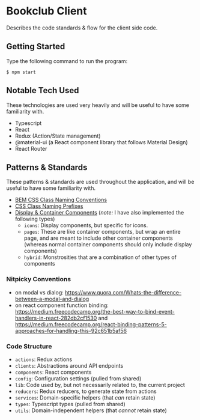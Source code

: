 # Bookclub Client

Describes the code standards & flow for the client side code.

## Getting Started

Type the following command to run the program:

    $ npm start

## Notable Tech Used

These technologies are used very heavily and will be useful to have some familiarity with.

- Typescript
- React
- Redux (Action/State management)
- @material-ui (a React component library that follows Material Design)
- React Router

## Patterns & Standards

These patterns & standards are used throughout the application, and will be useful to have some familiarity with.

- [BEM CSS Class Naming Conventions](http://getbem.com/)
- [CSS Class Naming Prefixes](https://csswizardry.com/2015/03/more-transparent-ui-code-with-namespaces/)
- [Display & Container Components](https://www.thegreatcodeadventure.com/the-react-plus-redux-container-pattern/) (*note:* I have also implemented the following types)
    - `icons`: Display components, but specific for icons.
    - `pages`: These are like container components, but wrap an entire page, and are meant to include other container components (whereas normal container components should only include display components)
    - `hybrid`: Monstrosities that are a combination of other types of components

### Nitpicky Conventions
- on modal vs dialog: https://www.quora.com/Whats-the-difference-between-a-modal-and-dialog
- on react component function binding: https://medium.freecodecamp.org/the-best-way-to-bind-event-handlers-in-react-282db2cf1530 and https://medium.freecodecamp.org/react-binding-patterns-5-approaches-for-handling-this-92c651b5af56

### Code Structure

- `actions`: Redux actions
- `clients`: Abstractions around API endpoints
- `components`: React components
- `config`: Configuration settings (pulled from shared)
- `lib`: Code used by, but not necessarily related to, the current project
- `reducers`: Redux reducers, to generate state from actions
- `services`: Domain-specific helpers (that _can_ retain state)
- `types`: Typescript types (pulled from shared)
- `utils`: Domain-independent helpers (that _cannot_ retain state)